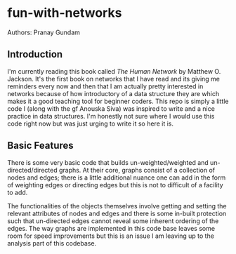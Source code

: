# fun-with-networks

Authors: Pranay Gundam

## Introduction

I'm currently reading this book called *The Human Network* by Matthew O. Jackson. It's the first book on networks that I have read and its giving me reminders every now and then that I am actually pretty interested in networks because of how introductory of a data structure they are which makes it a good teaching tool for beginner coders. This repo is simply a little code I (along with the gf Anouska Siva) was inspired to write and a nice practice in data structures. I'm honestly not sure where I would use this code right now but was just urging to write it so here it is.

## Basic Features

There is some very basic code that builds un-weighted/weighted and un-directed/directed graphs. At their core, graphs consist of a collection of nodes and edges; there is a little additional nuance one can add in the form of weighting edges or directing edges but this is not to difficult of a facility to add.

The functionalities of the objects themselves involve getting and setting the relevant attributes of nodes and edges and there is some in-built protection such that un-directed edges cannot reveal some inherent ordering of the edges. The way graphs are implemented in this code base leaves some room for speed improvements but this is an issue I am leaving up to the analysis part of this codebase.
